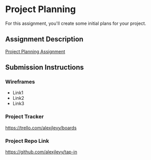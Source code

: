 # Project Planning
For this assignment, you'll create some initial plans for your project.

## Assignment Description
[Project Planning Assignment](https://education.launchcode.org/liftoff/modules/assignments/project-planning)

## Submission Instructions

### Wireframes

- Link1
- Link2
- Link3

### Project Tracker

https://trello.com/alexjlevy/boards

### Project Repo Link

https://github.com/alexjlevy/tap-in
